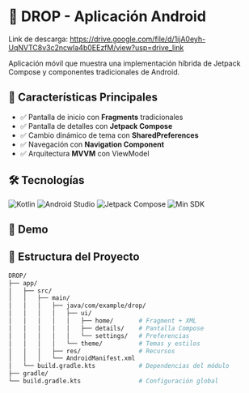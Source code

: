 # 📱 DROP - Aplicación Android

Link de descarga: https://drive.google.com/file/d/1ijA0eyh-UqNVTC8v3c2ncwIa4b0EEzfM/view?usp=drive_link

Aplicación móvil que muestra una implementación híbrida de Jetpack Compose y componentes tradicionales de Android.

## 🚀 Características Principales
- ✅ Pantalla de inicio con **Fragments** tradicionales
- ✅ Pantalla de detalles con **Jetpack Compose**
- ✅ Cambio dinámico de tema con **SharedPreferences**
- ✅ Navegación con **Navigation Component**
- ✅ Arquitectura **MVVM** con ViewModel

## 🛠 Tecnologías
<p align="left">
    <img src="https://img.shields.io/badge/Kotlin-1.9.20-purple?logo=kotlin" alt="Kotlin">
    <img src="https://img.shields.io/badge/Android%20Studio-Flamingo-orange?logo=android-studio" alt="Android Studio">
    <img src="https://img.shields.io/badge/Compose-1.5.4-blue?logo=jetpack-compose" alt="Jetpack Compose">
    <img src="https://img.shields.io/badge/Min%20SDK-24-green?logo=android" alt="Min SDK">
</p>

## 📸 Demo


## 📁 Estructura del Proyecto
```bash
DROP/
├── app/
│   ├── src/
│   │   ├── main/
│   │   │   ├── java/com/example/drop/
│   │   │   │   ├── ui/
│   │   │   │   │   ├── home/       # Fragment + XML
│   │   │   │   │   ├── details/    # Pantalla Compose
│   │   │   │   │   └── settings/   # Preferencias
│   │   │   │   └── theme/          # Temas y estilos
│   │   │   ├── res/                # Recursos
│   │   │   └── AndroidManifest.xml
│   └── build.gradle.kts            # Dependencias del módulo
├── gradle/
└── build.gradle.kts                # Configuración global
